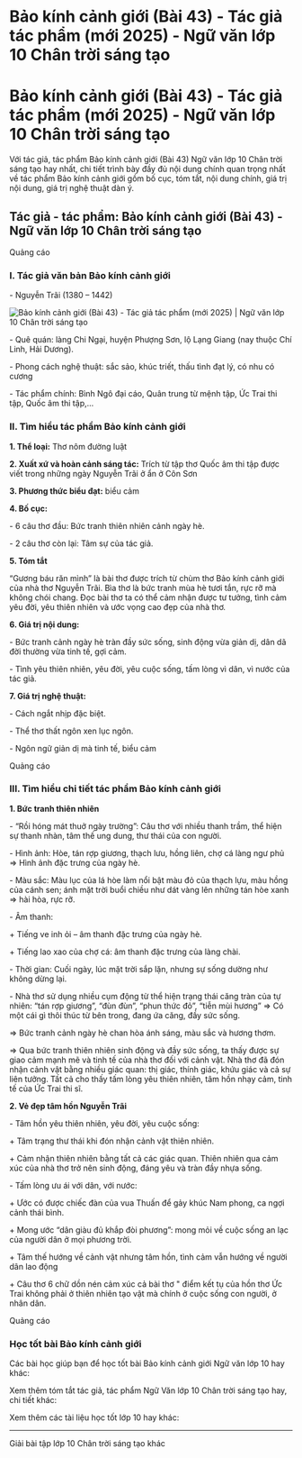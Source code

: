 # Bảo kính cảnh giới (Bài 43) - Tác giả tác phẩm (mới 2025) - Ngữ văn lớp 10 Chân trời sáng tạo

# Bảo kính cảnh giới (Bài 43) - Tác giả tác phẩm (mới 2025) - Ngữ văn lớp 10 Chân trời sáng tạo

Với tác giả, tác phẩm Bảo kính cảnh giới (Bài 43) Ngữ văn lớp 10 Chân trời sáng tạo hay nhất, chi tiết trình bày đầy đủ nội dung chính quan trọng nhất về tác phẩm Bảo kính cảnh giới gồm bố cục, tóm tắt, nội dung chính, giá trị nội dung, giá trị nghệ thuật dàn ý.

## Tác giả - tác phẩm: Bảo kính cảnh giới (Bài 43) - Ngữ văn lớp 10 Chân trời sáng tạo

Quảng cáo

### **I. Tác giả văn bản Bảo kính cảnh giới**

\- Nguyễn Trãi (1380 – 1442) 

![Bảo kính cảnh giới \(Bài 43\) - Tác giả tác phẩm \(mới 2025\) | Ngữ văn lớp 10 Chân trời sáng tạo](https://vietjack.com/soan-van-lop-10-ct/images/tac-gia-tac-pham-bao-kinh-canh-gioi-bai-43.PNG)

\- Quê quán: làng Chi Ngại, huyện Phượng Sơn, lộ Lạng Giang (nay thuộc Chí Linh, Hải Dương).

\- Phong cách nghệ thuật: sắc sảo, khúc triết, thấu tình đạt lý, có nhu có cương 

\- Tác phẩm chính: Bình Ngô đại cáo, Quân trung từ mệnh tập, Ức Trai thi tập, Quốc âm thi tập,...

### **II. Tìm hiểu tác phẩm Bảo kính cảnh giới**

**1\. Thể loại:** Thơ nôm đường luật 

**2\. Xuất xứ và hoàn cảnh sáng tác:** Trích từ tập thơ Quốc âm thi tập được viết trong những ngày Nguyễn Trãi ở ẩn ở Côn Sơn

**3\. Phương thức biểu đạt:** biểu cảm 

**4\. Bố cục:**

\- 6 câu thơ đầu: Bức tranh thiên nhiên cảnh ngày hè.

\- 2 câu thơ còn lại: Tâm sự của tác giả.

**5\. Tóm tắt**

“Gương báu răn mình” là bài thơ được trích từ chùm thơ Bảo kính cảnh giới của nhà thơ Nguyễn Trãi. Bìa thơ là bức tranh mùa hè tươi tắn, rực rỡ mà không chói chang. Đọc bài thơ ta có thể cảm nhận được tư tưởng, tình cảm yêu đời, yêu thiên nhiên và ước vọng cao đẹp của nhà thơ.

**6\. Giá trị nội dung:**

\- Bức tranh cảnh ngày hè tràn đầy sức sống, sinh động vừa giản dị, dân dã đời thường vừa tinh tế, gợi cảm.

\- Tình yêu thiên nhiên, yêu đời, yêu cuộc sống, tấm lòng vì dân, vì nước của tác giả.

**7\. Giá trị nghệ thuật:**

\- Cách ngắt nhịp đặc biệt.

\- Thể thơ thất ngôn xen lục ngôn.

\- Ngôn ngữ giản dị mà tinh tế, biểu cảm

Quảng cáo

### **III. Tìm hiểu chi tiết tác phẩm Bảo kính cảnh giới**

**1\. Bức tranh thiên nhiên**

\- “Rồi hóng mát thuở ngày trường”: Câu thơ với nhiều thanh trầm, thể hiện sự thanh nhàn, tâm thế ung dung, thư thái của con người.

\- Hình ảnh: Hòe, tán rợp giương, thạch lưu, hồng liên, chợ cá làng ngư phủ => Hình ảnh đặc trưng của ngày hè.

\- Màu sắc: Màu lục của lá hòe làm nổi bật màu đỏ của thạch lựu, màu hồng của cánh sen; ánh mặt trời buổi chiều như dát vàng lên những tán hòe xanh => hài hòa, rực rỡ.

\- Âm thanh:

\+ Tiếng ve inh ỏi – âm thanh đặc trưng của ngày hè.

\+ Tiếng lao xao của chợ cá: âm thanh đặc trưng của làng chài.

\- Thời gian: Cuối ngày, lúc mặt trời sắp lặn, nhưng sự sống dường như không dừng lại.

\- Nhà thơ sử dụng nhiều cụm động từ thể hiện trạng thái căng tràn của tự nhiên: “tán rợp giương”, “đùn đùn”, “phun thức đỏ”, “tiễn mùi hương” => Có một cái gì thôi thúc từ bên trong, đang ứa căng, đầy sức sống.

=> Bức tranh cảnh ngày hè chan hòa ánh sáng, màu sắc và hương thơm.

=> Qua bức tranh thiên nhiên sinh động và đầy sức sống, ta thấy được sự giao cảm mạnh mẽ và tinh tế của nhà thơ đối với cảnh vật. Nhà thơ đã đón nhận cảnh vật bằng nhiều giác quan: thị giác, thính giác, khứu giác và cả sự liên tưởng. Tất cả cho thấy tấm lòng yêu thiên nhiên, tâm hồn nhạy cảm, tinh tế của Ức Trai thi sĩ.

**2\. Vẻ đẹp tâm hồn Nguyễn Trãi**

\- Tâm hồn yêu thiên nhiên, yêu đời, yêu cuộc sống:

\+ Tâm trạng thư thái khi đón nhận cảnh vật thiên nhiên.

\+ Cảm nhận thiên nhiên bằng tất cả các giác quan. Thiên nhiên qua cảm xúc của nhà thơ trở nên sinh động, đáng yêu và tràn đầy nhựa sống.

\- Tấm lòng ưu ái với dân, với nước:

\+ Ước có được chiếc đàn của vua Thuấn để gảy khúc Nam phong, ca ngợi cảnh thái bình.

\+ Mong ước “dân giàu đủ khắp đòi phương”: mong mỏi về cuộc sống an lạc của người dân ở mọi phương trời.

\+ Tâm thế hướng về cảnh vật nhưng tâm hồn, tình cảm vẫn hướng về người dân lao động

\+ Câu thơ 6 chữ dồn nén cảm xúc cả bài thơ " điểm kết tụ của hồn thơ Ức Trai không phải ở thiên nhiên tạo vật mà chính ở cuộc sống con người, ở nhân dân.

Quảng cáo

### **Học tốt bài Bảo kính cảnh giới**

Các bài học giúp bạn để học tốt bài Bảo kính cảnh giới Ngữ văn lớp 10 hay khác:

Xem thêm tóm tắt tác giả, tác phẩm Ngữ Văn lớp 10 Chân trời sáng tạo hay, chi tiết khác:

Xem thêm các tài liệu học tốt lớp 10 hay khác:

* * *

Giải bài tập lớp 10 Chân trời sáng tạo khác

